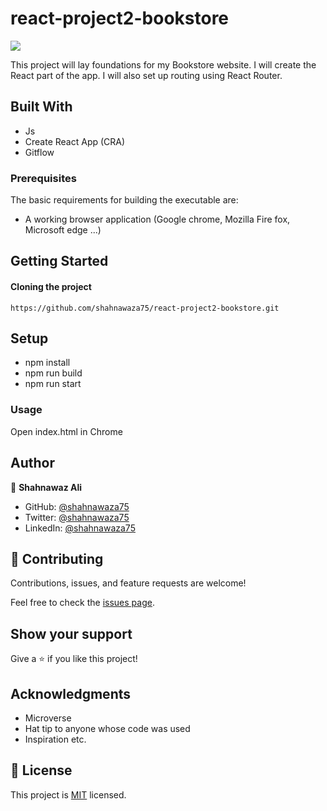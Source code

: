 # react-project2-bookstore

![](https://img.shields.io/badge/Microverse-blueviolet)

This project will lay foundations for my Bookstore website. I will create the React part of the app. I will also set up routing using React Router.

## Built With

- Js
- Create React App (CRA)
- Gitflow

### Prerequisites

The basic requirements for building the executable are:

- A working browser application (Google chrome, Mozilla Fire fox, Microsoft edge ...)

## Getting Started

#### Cloning the project

```
https://github.com/shahnawaza75/react-project2-bookstore.git

```

## Setup

- npm install
- npm run build
- npm run start

### Usage

Open index.html in Chrome

## Author

👤 **Shahnawaz Ali**

- GitHub: [@shahnawaza75](https://github.com/shahnawaza75)
- Twitter: [@shahnawaza75](https://twitter.com/shahnawaza75)
- LinkedIn: [@shahnawaza75](https://www.linkedin.com/in/shahnawaz-ali-a24b72204)

## 🤝 Contributing

Contributions, issues, and feature requests are welcome!

Feel free to check the [issues page](../../issues/).

## Show your support

Give a ⭐️ if you like this project!

## Acknowledgments

- Microverse
- Hat tip to anyone whose code was used
- Inspiration etc.

## 📝 License

This project is [MIT](./MIT.md) licensed.
